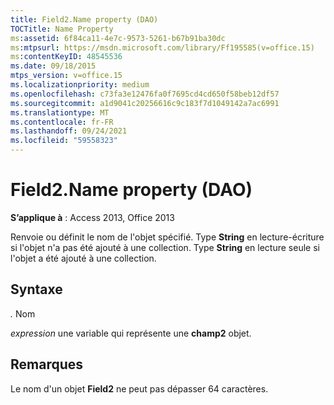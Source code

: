 ```yaml
---
title: Field2.Name property (DAO)
TOCTitle: Name Property
ms:assetid: 6f84ca11-4e7c-9573-5261-b67b91ba30dc
ms:mtpsurl: https://msdn.microsoft.com/library/Ff195585(v=office.15)
ms:contentKeyID: 48545536
ms.date: 09/18/2015
mtps_version: v=office.15
ms.localizationpriority: medium
ms.openlocfilehash: c73fa3e12476fa0f7695cd4cd650f58beb12df57
ms.sourcegitcommit: a1d9041c20256616c9c183f7d1049142a7ac6991
ms.translationtype: MT
ms.contentlocale: fr-FR
ms.lasthandoff: 09/24/2021
ms.locfileid: "59558323"
---
```

# <a name="field2name-property-dao"></a>Field2.Name property (DAO)


**S’applique à** : Access 2013, Office 2013

Renvoie ou définit le nom de l'objet spécifié. Type **String** en lecture-écriture si l'objet n'a pas été ajouté à une collection. Type **String** en lecture seule si l'objet a été ajouté à une collection.

## <a name="syntax"></a>Syntaxe

*.* Nom

*expression* une variable qui représente une **champ2** objet.

## <a name="remarks"></a>Remarques

Le nom d'un objet **Field2** ne peut pas dépasser 64 caractères.

